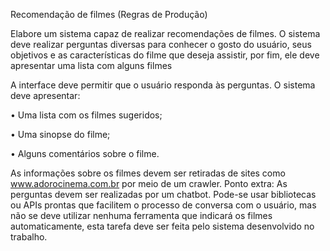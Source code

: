 Recomendação de filmes (Regras de Produção)

Elabore um sistema capaz de realizar recomendações de filmes. O sistema deve realizar perguntas
diversas para conhecer o gosto do usuário, seus objetivos e as características do filme que deseja assistir,
por fim, ele deve apresentar uma lista com alguns filmes

A interface deve permitir que o usuário responda às perguntas.
O sistema deve apresentar:

• Uma lista com os filmes sugeridos;

• Uma sinopse do filme;

• Alguns comentários sobre o filme.

As informações sobre os filmes devem ser retiradas de sites como www.adorocinema.com.br
por meio de um crawler.
Ponto extra: As perguntas devem ser realizadas por um chatbot. Pode-se usar bibliotecas ou APIs prontas
que facilitem o processo de conversa com o usuário, mas não se deve utilizar nenhuma ferramenta que
indicará os filmes automaticamente, esta tarefa deve ser feita pelo sistema desenvolvido no trabalho. 
